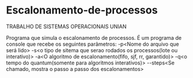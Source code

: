 # Escalonamento-de-processos
TRABALHO DE SISTEMAS OPERACIONAIS
UNIAN

Programa que simula o escalonamento de processos.
É um programa de console que recebe os seguintes parâmetros:
-p<Nome do arquivo que será lido> -s<o tipo de sitema que serao rodados os processos(lote ou interativo)> -a<O algoritmo de escalonamento(fifo, sjf, rr, garantido)> -q<o tempo do quantum(somente para algoritmos interativos)> --steps<Se chamado, mostra o passo a passo dos escalonamentos>

